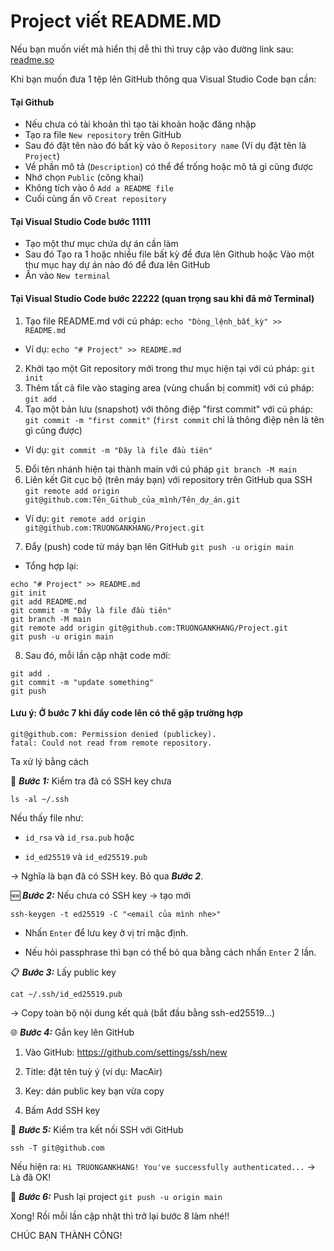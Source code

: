 
# Project viết README.MD

Nếu bạn muốn viết mà hiển thị dễ thì thì truy cập vào đường link sau: [readme.so](https://readme.so/editor)
  
Khi bạn muốn đưa 1 tệp lên GitHub thông qua Visual Studio Code bạn cần:

#### Tại Github
* Nếu chưa có tài khoản thì tạo tài khoản hoặc đăng nhập
* Tạo ra file `New repository` trên GitHub 
* Sau đó đặt tên nào đó bất kỳ vào ô `Repository name` (Ví dụ đặt tên là `Project`)
* Về phần mô tả (`Description`) có thể để trống hoặc mô tả gì cũng được
* Nhớ chọn `Public` (công khai) 
* Không tích vào ô `Add a README file`
* Cuối cùng ấn vô `Creat repository`

#### Tại Visual Studio Code bước 11111
* Tạo một thư mục chứa dự án cần làm
* Sau đó Tạo ra 1 hoặc nhiều file bất kỳ để đưa lên Github hoặc Vào một thư mục hay dự án nào đó để đưa lên GitHub 
* Ấn vào `New terminal`
 
#### Tại Visual Studio Code bước 22222 (quan trọng sau khi đã mở Terminal)
1. Tạo file README.md với cú pháp: `echo "Dòng_lệnh_bất_kỳ" >> README.md`
* Ví dụ: `echo "# Project" >> README.md`
2. Khởi tạo một Git repository mới trong thư mục hiện tại với cú pháp: `git init`
3. Thêm tất cả file vào staging area (vùng chuẩn bị commit) với cú pháp: `git add .`
4. Tạo một bản lưu (snapshot) với thông điệp "first commit" với cú pháp: `git commit -m "first commit"` (`first commit` chỉ là thông điệp nên là tên gì cũng được)
* Ví dụ: `git commit -m "Đây là file đầu tiên"` 
5. Đổi tên nhánh hiện tại thành main với cú pháp `git branch -M main`
6. Liên kết Git cục bộ (trên máy bạn) với repository trên GitHub qua SSH `git remote add origin git@github.com:Tên_Github_của_mình/Tên_dự_án.git`
* Ví dụ: `git remote add origin git@github.com:TRUONGANKHANG/Project.git`
7. Đẩy (push) code từ máy bạn lên GitHub `git push -u origin main`
* Tổng hợp lại:
```
echo "# Project" >> README.md
git init
git add README.md
git commit -m "Đây là file đầu tiên"
git branch -M main
git remote add origin git@github.com:TRUONGANKHANG/Project.git
git push -u origin main
```
8. Sau đó, mỗi lần cập nhật code mới: 
``` 
git add .
git commit -m "update something"
git push
```
#### Lưu ý: Ở bước 7 khi đẩy code lên có thể gặp trường hợp 
```
git@github.com: Permission denied (publickey).
fatal: Could not read from remote repository.
```

Ta xử lý bằng cách

🔧 ***Bước 1:*** Kiểm tra đã có SSH key chưa
```
ls -al ~/.ssh
```
Nếu thấy file như:

* `id_rsa` và `id_rsa.pub` hoặc

* `id_ed25519` và `id_ed25519.pub`

→ Nghĩa là bạn đã có SSH key. Bỏ qua ***Bước 2***.

🆕 ***Bước 2:*** Nếu chưa có SSH key → tạo mới
```
ssh-keygen -t ed25519 -C "<email của mình nhe>"
```
* Nhấn `Enter` để lưu key ở vị trí mặc định.

* Nếu hỏi passphrase thì bạn có thể bỏ qua bằng cách nhấn `Enter` 2 lần.

📋 ***Bước 3:*** Lấy public key

`cat ~/.ssh/id_ed25519.pub`

→ Copy toàn bộ nội dung kết quả (bắt đầu bằng ssh-ed25519...)

🌐 ***Bước 4:***  Gắn key lên GitHub

1. Vào GitHub: https://github.com/settings/ssh/new

2. Title: đặt tên tuỳ ý (ví dụ: MacAir)

3. Key: dán public key bạn vừa copy

4. Bấm Add SSH key

🔁 ***Bước 5:*** Kiểm tra kết nối SSH với GitHub

`ssh -T git@github.com`

Nếu hiện ra:
`Hi TRUONGANKHANG! You've successfully authenticated...`
→ Là đã OK!

🚀 ***Bước 6:*** Push lại project
`git push -u origin main`

Xong! Rồi mỗi lần cập nhật thì trở lại bước 8 làm nhé!!


CHÚC BẠN THÀNH CÔNG!